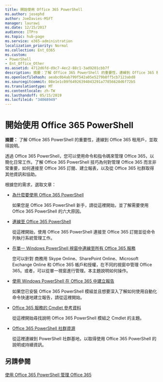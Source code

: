 ```yaml
---
title: 開始使用 Office 365 PowerShell
ms.author: josephd
author: JoeDavies-MSFT
manager: laurawi
ms.date: 12/15/2017
audience: ITPro
ms.topic: hub-page
ms.service: o365-administration
localization_priority: Normal
ms.collection: Ent_O365
ms.custom:
- PowerShell
- Ent_Office_Other
ms.assetid: 4712d6fd-d9c7-4ec2-88c1-3ad9201cbb7f
description: 摘要：了解 Office 365 PowerShell 的重要性，連線到 Office 365 租用戶，並取得說明。
ms.openlocfilehash: aeabc0b4ab799f542a05e5279b8ff5cb7123abd8
ms.sourcegitcommit: 08e1e1c09f64926394043291a77856620d6f72b5
ms.translationtype: MT
ms.contentlocale: zh-TW
ms.lasthandoff: 05/15/2019
ms.locfileid: "34068949"
---
```

# <a name="getting-started-with-office-365-powershell"></a>開始使用 Office 365 PowerShell

 **摘要：** 了解 Office 365 PowerShell 的重要性，連線到 Office 365 租用戶，並取得說明。
  
透過 Office 365 PowerShell，您可以使用命令和指令碼來管理 Office 365，以簡化日常工作。了解 Office 365 PowerShell 技巧為何對管理 Office 365 而言非常重要，如何連接至 Office 365 訂閱、建立報表，以及從 Office 365 社群取得其他資訊和協助。
  
根據您的需求，選取文章：
  
- [為什麼要使用 Office 365 PowerShell](why-you-need-to-use-office-365-powershell.md)
    
    如果您是 Office 365 PowerShell 新手，請從這裡開始，並了解需要使用 Office 365 PowerShell 的六大原因。 
    
- [連線至 Office 365 PowerShell](connect-to-office-365-powershell.md)
    
    從這裡開始，使用 Office 365 PowerShell 連接至 Office 365 訂閱並從命令列執行系統管理工作。
    
- [在單一 Windows PowerShell 視窗中連線至所有 Office 365 服務](connect-to-all-office-365-services-in-a-single-windows-powershell-window.md)
    
    您可以針對 商務用 Skype Online、SharePoint Online、Microsoft Exchange Online 和 Office 365 帳戶和授權，在不同的視窗中管理 Office 365。或者，可以從單一視窗進行管理。本主題說明如何操作。
    
- [使用 Windows PowerShell 在 Office 365 中建立報告](use-windows-powershell-to-create-reports-in-office-365.md)
    
    如果您已安裝 Office 365 PowerShell 模組並且想要深入了解如何使用自動化命令快速地建立報告，請從這裡開始。 
    
- [Office 365 服務的 Cmdlet 參考資料](cmdlet-references-for-office-365-services.md)
    
    從這裡開始尋找說明 Office 365 PowerShell 模組之 Cmdlet 的主題。
    
- [Office 365 PowerShell 社群資源](office-365-powershell-community-resources.md)
    
    從這裡連線到 PowerShell 社群基地，以取得使用 Office 365 PowerShell 的說明或持續資訊。
    
## <a name="see-also"></a>另請參閱

#### 

[使用 Office 365 PowerShell 管理 Office 365](manage-office-365-with-office-365-powershell.md)


